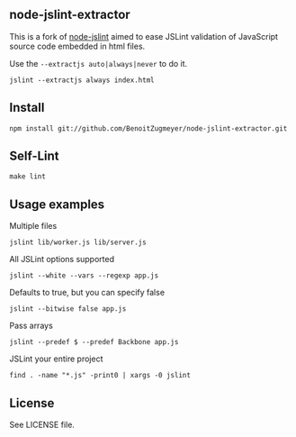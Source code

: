 ## node-jslint-extractor

This is a fork of [node-jslint][] aimed to ease JSLint validation of JavaScript source code
embedded in html files.

Use the `--extractjs auto|always|never` to do it.

    jslint --extractjs always index.html

## Install

    npm install git://github.com/BenoitZugmeyer/node-jslint-extractor.git

## Self-Lint

    make lint

## Usage examples

Multiple files

    jslint lib/worker.js lib/server.js

All JSLint options supported

    jslint --white --vars --regexp app.js

Defaults to true, but you can specify false

    jslint --bitwise false app.js

Pass arrays

	jslint --predef $ --predef Backbone app.js

JSLint your entire project

	find . -name "*.js" -print0 | xargs -0 jslint


## License

See LICENSE file.

[node-jslint]: https://github.com/reid/node-jslint
[JSLint]: http://jslint.com/
